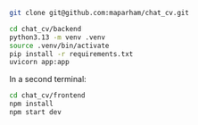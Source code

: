 ```bash
git clone git@github.com:maparham/chat_cv.git
```

```bash
cd chat_cv/backend
python3.13 -m venv .venv
source .venv/bin/activate
pip install -r requirements.txt
uvicorn app:app
```

In a second terminal:
```bash
cd chat_cv/frontend
npm install
npm start dev
```

